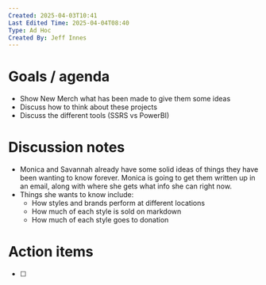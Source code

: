 ```yaml
---
Created: 2025-04-03T10:41
Last Edited Time: 2025-04-04T08:40
Type: Ad Hoc
Created By: Jeff Innes
---
```

# Goals / agenda

- Show New Merch what has been made to give them some ideas
- Discuss how to think about these projects
- Discuss the different tools (SSRS vs PowerBI)

# Discussion notes

- Monica and Savannah already have some solid ideas of things they have been wanting to know forever. Monica is going to get them written up in an email, along with where she gets what info she can right now.
- Things she wants to know include:
    - How styles and brands perform at different locations
    - How much of each style is sold on markdown
    - How much of each style goes to donation

# Action items

- [ ]
